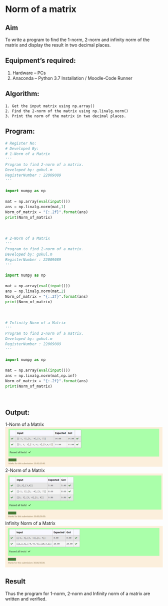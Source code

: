 # Norm of a matrix
## Aim
To write a program to find the 1-norm, 2-norm and infinity norm of the matrix and display the result in two decimal places.
## Equipment’s required:
1.	Hardware – PCs
2.	Anaconda – Python 3.7 Installation / Moodle-Code Runner
## Algorithm:
	1. Get the input matrix using np.array()   
    2. Find the 2-norm of the matrix using np.linalg.norm()
	3. Print the norm of the matrix in two decimal places.
## Program:
```Python
# Register No:
# Developed By:
# 1-Norm of a Matrix
'''
Program to find 2-norm of a matrix.
Developed by: gokul.m
RegisterNumber : 22009089
'''

import numpy as np

mat = np.array(eval(input()))
ans = np.linalg.norm(mat,1)
Norm_of_matrix = "{:.2f}".format(ans)
print(Norm_of_matrix)



# 2-Norm of a Matrix
'''
Program to find 2-norm of a matrix.
Developed by: gokul.m
RegisterNumber : 22009089
'''

import numpy as np

mat = np.array(eval(input()))
ans = np.linalg.norm(mat,2)
Norm_of_matrix = "{:.2f}".format(ans)
print(Norm_of_matrix)



# Infinity Norm of a Matrix
'''
Program to find 2-norm of a matrix.
Developed by: gokul.m
RegisterNumber : 22009089
'''

import numpy as np

mat = np.array(eval(input()))
ans = np.linalg.norm(mat,np.inf)
Norm_of_matrix = "{:.2f}".format(ans)
print(Norm_of_matrix)




```
## Output:
1-Norm of a Matrix
![output](./norm%201.png)
2-Norm of a Matrix
![output](./norm%202.png)
Infinity Norm of a Matrix
![output](./norm%203.png)

## Result
Thus the program for 1-norm, 2-norm and Infinity norm of a matrix are written and verified.

